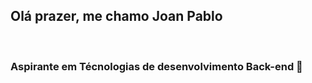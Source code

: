 <h2>Olá prazer, me chamo Joan Pablo</h2>
<br>
<h3>Aspirante em Técnologias de desenvolvimento Back-end 🥸</h3>



 
